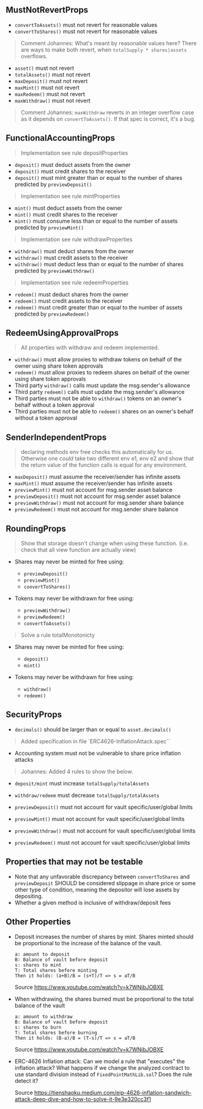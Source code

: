 MustNotRevertProps
---
* `convertToAssets()` must not revert for reasonable values
* `convertToShares()` must not revert for reasonable values

> Comment Johannes: What's meant by reasonable values here? There are ways to make both revert, when `totalSupply * shares|assets` overflows. 

* `asset()` must not revert
* `totalAssets()` must not revert
* `maxDeposit()` must not revert
* `maxMint()` must not revert
* `maxRedeem()` must not revert
* `maxWithdraw()` must not revert

> Comment Johannes: `maxWithdraw` reverts in an integer overflow case as it depends on `convertToAssets()`. If that spec is correct, it's a bug.

FunctionalAccountingProps
---
> Implementation see rule depositProperties
* `deposit()` must deduct assets from the owner
* `deposit()` must credit shares to the receiver
* `deposit()` must mint greater than or equal to the number of shares predicted by `previewDeposit()`
> Implementation see rule mintProperties
* `mint()` must deduct assets from the owner
* `mint()` must credit shares to the receiver
* `mint()` must consume less than or equal to the number of assets predicted by `previewMint()`
> Implementation see rule withdrawProperties
* `withdraw()` must deduct shares from the owner
* `withdraw()` must credit assets to the receiver
* `withdraw()` must deduct less than or equal to the number of shares predicted by `previewWithdraw()`
> Implementation see rule redeemProperties
* `redeem()` must deduct shares from the owner
* `redeem()` must credit assets to the receiver
* `redeem()` must credit greater than or equal to the number of assets predicted by `previewRedeem()`

RedeemUsingApprovalProps
---
> All properties with withdraw and redeem implemented.
* `withdraw()` must allow proxies to withdraw tokens on behalf of the owner using share token approvals
* `redeem()` must allow proxies to redeem shares on behalf of the owner using share token approvals
* Third party `withdraw()` calls must update the msg.sender's allowance
* Third party `redeem()` calls must update the msg.sender's allowance
* Third parties must not be able to `withdraw()` tokens on an owner's behalf without a token approval
* Third parties must not be able to `redeem()` shares on an owner's behalf without a token approval

SenderIndependentProps
---
> declaring methods env free checks this automatically for us. Otherwise one _could_ take two different env e1, env e2 and show that the return value of the function calls is equal for any environment.
* `maxDeposit()` must assume the receiver/sender has infinite assets
* `maxMint()` must assume the receiver/sender has infinite assets
* `previewMint()` must not account for msg.sender asset balance
* `previewDeposit()` must not account for msg.sender asset balance
* `previewWithdraw()` must not account for msg.sender share balance
* `previewRedeem()` must not account for msg.sender share balance



RoundingProps
---
> Show that storage doesn't change when using these function. (i.e. check that all view function are actually view)
* Shares may never be minted for free using:
  * `previewDeposit()`
  * `previewMint()`
  * `convertToShares()`

* Tokens may never be withdrawn for free using:
  * `previewWithdraw()`
  * `previewRedeem()`
  * `convertToAssets()`

> Solve a rule totalMonotonicty
* Shares may never be minted for free using:
  * `deposit()`
  * `mint()`

* Tokens may never be withdrawn for free using:
  * `withdraw()`
  * `redeem()`

SecurityProps
---
* `decimals()` should be larger than or equal to `asset.decimals()`

> Added specification in file `ERC4626-InflationAttack.spec``
* Accounting system must not be vulnerable to share price inflation attacks

> Johannes: Added 4 rules to show the below.
* `deposit/mint` must increase `totalSupply/totalAssets`
* `withdraw/redeem` must decrease `totalSupply/totalAssets`


* `previewDeposit()` must not account for vault specific/user/global limits
* `previewMint()` must not account for vault specific/user/global limits
* `previewWithdraw()` must not account for vault specific/user/global limits
* `previewRedeem()` must not account for vault specific/user/global limits


Properties that may not be testable
---
* Note that any unfavorable discrepancy between `convertToShares` and `previewDeposit` SHOULD be considered slippage in share price or some other type of condition, meaning the depositor will lose assets by depositing.
* Whether a given method is inclusive of withdraw/deposit fees




Other Properties
------
* Deposit increases the number of shares by mint. Shares minted should be proportional to the increase of the balance of the vault. 
  ```
  a: amount to deposit
  B: Balance of vault before deposit
  s: shares to mint 
  T: Total shares before minting
  Then it holds: (a+B)/B = (s+T)/T => s = aT/B
  ```
  Source https://www.youtube.com/watch?v=k7WNibJOBXE

* When withdrawing, the shares burned must be proportional to the total balance of the vault
  ```
  a: amount to withdraw
  B: Balance of vault before deposit
  s: shares to burn
  T: Total shares before burning
  Then it holds: (B-a)/B = (T-s)/T => s = aT/B
  ```
  Source https://www.youtube.com/watch?v=k7WNibJOBXE
* ERC-4626 Inflation attack: Can we model a rule that "executes" the inflation attack? What happens if we change the analyzed contract to use standard division instead of `FixedPointMathLib.sol`? Does the rule detect it? 

  Source https://tienshaoku.medium.com/eip-4626-inflation-sandwich-attack-deep-dive-and-how-to-solve-it-9e3e320cc3f1